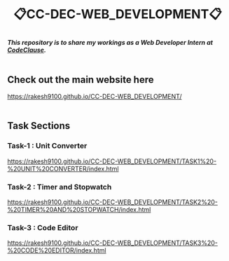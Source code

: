 # <p align="center">📋CC-DEC-WEB_DEVELOPMENT📋</p>

***This repository is to share my workings as a Web Developer Intern at [CodeClause](https://internship.codeclause.com/).***
<br><br>

## Check out the main website here

<https://rakesh9100.github.io/CC-DEC-WEB_DEVELOPMENT/>
<br><br>

## Task Sections

### Task-1 : Unit Converter

<https://rakesh9100.github.io/CC-DEC-WEB_DEVELOPMENT/TASK1%20-%20UNIT%20CONVERTER/index.html>

### Task-2 : Timer and Stopwatch

<https://rakesh9100.github.io/CC-DEC-WEB_DEVELOPMENT/TASK2%20-%20TIMER%20AND%20STOPWATCH/index.html>

### Task-3 : Code Editor

<https://rakesh9100.github.io/CC-DEC-WEB_DEVELOPMENT/TASK3%20-%20CODE%20EDITOR/index.html>
